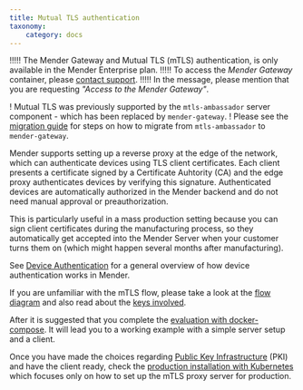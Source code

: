 ```yaml
---
title: Mutual TLS authentication
taxonomy:
    category: docs
---
```


!!!!! The Mender Gateway and Mutual TLS (mTLS) authentication, is only available in the Mender Enterprise plan.
!!!!! To access the *Mender Gateway* container, please [contact support](https://support.northern.tech/hc/en-us).
!!!!! In the message, please mention that you are requesting *"Access to the Mender Gateway"*.

! Mutual TLS was previously supported by the `mtls-ambassador` server component - which has been replaced by `mender-gateway`.
! Please see the [migration guide](99.MTLS-ambassador-migration/docs.md) for steps on how to migrate from `mtls-ambassador` to `mender-gateway`.

Mender supports setting up a reverse proxy at the edge of the network, which can authenticate devices using TLS client certificates.
Each client presents a certificate signed by a Certificate Auhtority (CA) and the edge proxy authenticates devices by verifying this signature.
Authenticated devices are automatically authorized in the Mender backend and do not need manual approval or preauthorization.

This is particularly useful in a mass production setting because you can sign client certificates during the manufacturing process, so they automatically get accepted into the Mender Server when your customer turns them on (which might happen several months after manufacturing).

See [Device Authentication](../../../02.Overview/14.Device-authentication/docs.md) for a general overview of how device authentication works in Mender.


If you are unfamiliar with the mTLS flow, please take a look at the [flow diagram](../../../02.Overview/14.Device-authentication/docs.md#client-certificate-authentication-and-mutual-tls) and also read about the [keys involved](01.Keys-and-certificates/docs.md).

After it is suggested that you complete the [evaluation with docker-compose](02.Evaluation-with-docker-compose/docs.md). It will lead you to a working example with a simple server setup and a client.

Once you have made the choices regarding [Public Key Infrastructure](https://en.wikipedia.org/wiki/Public_key_infrastructure) (PKI) and have the client ready, check the [production installation with Kubernetes](03.Production-installation-with-kubernetes/docs.md) which focuses only on how to set up the mTLS proxy server for production.
